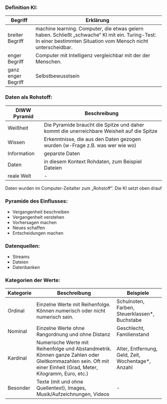 ### Definition KI:
| Begriff | Erklärung |
| - | - |
| breiter Begriff | machine learning. Computer, die etwas gelern haben. Schließt „schwache“ KI mit ein. Turing-Test: In einer bestimmten Situation vom Mensch nicht unterscheidbar.|
| enger Begriff | Computer mit Intelligenz vergleichbar mit der der Menschen. |
| ganz enger Begriff | Selbstbewusstsein |
### Daten als Rohstoff:
| DIWW Pyramid | Beschreibung |
|-| - |
| Weißheit | Die Pyramide braucht die Spitze und daher kommt die unerreichbare Weisheit auf die Spitze |
| Wissen | Erkenntnisse, die aus den Daten gezogen wurden (w-Frage z.B. was wer wie wo) |
| Information | geparste Daten |
| Daten | in diesem Kontext Rohdaten, zum Beispiel Dateien |
| reale Welt | - |

Daten wurden im Computer-Zeitalter zum „Rohstoff“. Die KI setzt oben drauf
### Pyramide des Einflusses:
- Vergangenheit beschreiben
- Vergangenheit verstehen
- Vorhersagen machen
- Neues schaffen
- Entscheidungen machen
### Datenquellen:
- Streams
- Dateien
- Datenbanken
### Kategorien der Werte:
| Kategorie | Beschreibung | Beispiele |
| - | - | - |
| Ordinal | Einzelne Werte mit Reihenfolge. Können numerisch oder nicht numerisch sein. | Schulnoten, Farben, Steuerklassen*, Buchstabe |
| Nominal | Einzelne Werte ohne Rangordnung und ohne Distanz | Geschlecht, Familienstand |
| Kardinal | Numerische Werte mit Reihenfolge und Abstandmetrik. Können ganze Zahlen oder Gleitkommazahlen sein. Oft mit einer Einheit (Grad, Meter, Kilogramm, Euro, etc.) | Alter, Entfernung, Geld, Zeit, Wochentage*, Anzahl |
| Besonder | Texte (mit und ohne Quellentext), Images,  Musik/Aufzeichnungen, Videos | - |

